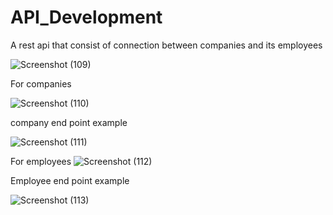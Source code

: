 # API_Development
A rest api that consist of connection  between   companies and  its employees 


![Screenshot (109)](https://github.com/snahanku/API_Development/assets/91967115/45b2ca03-56cf-4a93-8f17-5dbfa492af30)

For companies

![Screenshot (110)](https://github.com/snahanku/API_Development/assets/91967115/bc49d27c-c193-4612-bca0-113389c0c881)

company end point example

![Screenshot (111)](https://github.com/snahanku/API_Development/assets/91967115/19a4a9c3-ad07-4525-9041-566bf5c94ecf)

 For employees
![Screenshot (112)](https://github.com/snahanku/API_Development/assets/91967115/0c75c808-7f6a-41d9-ac33-3117c8a56217)

Employee end point  example

![Screenshot (113)](https://github.com/snahanku/API_Development/assets/91967115/3b071174-7b4d-46e6-b988-9d4ad6cab5c0)



